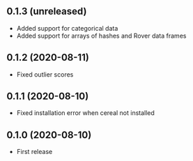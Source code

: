 ## 0.1.3 (unreleased)

- Added support for categorical data
- Added support for arrays of hashes and Rover data frames

## 0.1.2 (2020-08-11)

- Fixed outlier scores

## 0.1.1 (2020-08-10)

- Fixed installation error when cereal not installed

## 0.1.0 (2020-08-10)

- First release
